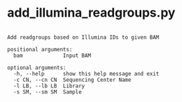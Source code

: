 # add_illumina_readgroups.py

```usage: add_illumina_readgroups.py [-h] -c CN -l LB -s SM bam

Add readgroups based on Illumina IDs to given BAM

positional arguments:
  bam             Input BAM

optional arguments:
  -h, --help      show this help message and exit
  -c CN, --cn CN  Sequencing Center Name
  -l LB, --lb LB  Library
  -s SM, --sm SM  Sample
  ```
